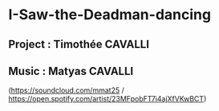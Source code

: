 # I-Saw-the-Deadman-dancing


## Project : Timothée CAVALLI

## Music : Matyas CAVALLI
(https://soundcloud.com/mmat25 / https://open.spotify.com/artist/23MFpobFT7i4ajXfVKwBCT)
